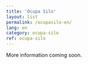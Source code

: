 ```yaml
---
title: 'Ocupa Silo'
layout: list
permalink: /ocupasilo-en/
lang: en 
category: ocupa-silo
ref: ocupa-silo
---
```


More information coming soon.

